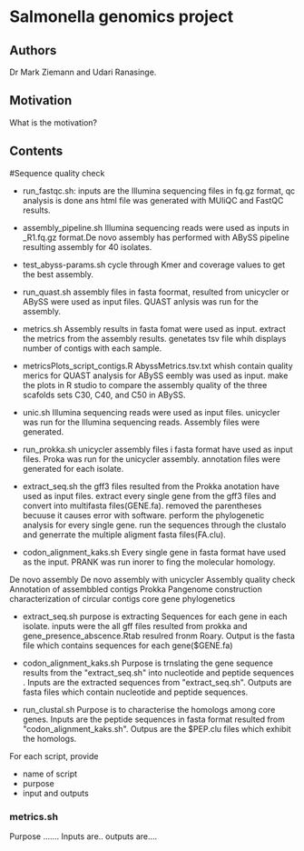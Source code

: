 # Salmonella genomics project
## Authors
Dr Mark Ziemann and 
Udari Ranasinge.
## Motivation
What is the motivation?
## Contents
#Sequence quality check
* run_fastqc.sh:
inputs are the Illumina sequencing files in fq.gz format, qc analysis is done ans html file was generated with MUliQC and FastQC results. 
* assembly_pipeline.sh
Illumina sequencing reads were used as inputs in _R1.fq.gz format.De novo assembly has performed with ABySS pipeline resulting assembly for 40 isolates.
* test_abyss-params.sh
cycle through Kmer and coverage values to get the best assembly.
* run_quast.sh
assembly files in fasta foormat, resulted from unicycler or ABySS were used as input files.
QUAST anlysis was run for the assembly.

* metrics.sh
Assembly results in fasta fomat were used as input.
extract the metrics from the assembly results.
genetates tsv file whih displays number of contigs with each sample.

* metricsPlots_script_contigs.R
AbyssMetrics.tsv.txt whish contain quality merics for QUAST analysis for ABySS eembly was used as input.
make the plots in R studio to compare the assembly quality of the three scafolds sets C30, C40, and C50 in ABySS. 

* unic.sh
Illumina sequencing reads were used as input files.
unicycler was run for the Illumina sequencing reads.
Assembly files were generated.

* run_prokka.sh
unicycler assembly files i fasta format have used as input files.
Proka was run for the unicycler assembly.
annotation files were generated for each isolate.

* extract_seq.sh
the gff3 files resulted from the Prokka anotation have used as input files.
extract every single gene from the gff3 files and convert into multifasta files(GENE.fa).
removed the parentheses becuuse it causes error with software.
perform the phylogenetic analysis for every single gene.
run the sequences through the clustalo and generrate the multiple aligment fasta files(FA.clu).

* codon_alignment_kaks.sh
Every single gene in fasta format have used as the input.
PRANK was run inorer to fing the molecular homology.


De novo assembly
De novo assembly with unicycler
Assembly quality check
Annotation of assembbled contigs
Prokka
Pangenome construction
characterization of circular contigs
core gene phylogenetics

* extract_seq.sh
purpose is extracting Sequences for each gene in each isolate.
inputs were the all gff files resulted from prokka and gene_presence_abscence.Rtab resulred fronm Roary.
Output is the fasta file which contains sequences for each gene($GENE.fa) 

* codon_alignment_kaks.sh
Purpose is trnslating the gene sequence results from the "extract_seq.sh" into nucleotide and peptide sequences  .
Inputs are the extracted sequences from "extract_seq.sh".
Outputs are fasta files which contain nucleotide and peptide sequences.

* run_clustal.sh
Purpose is to characterise the homologs among core genes.
Inputs are the peptide sequences in fasta format resulted from "codon_alignment_kaks.sh".
Outpus are the $PEP.clu files which exhibit the homologs.



For each script, provide
* name of script
* purpose
* input and outputs 
### metrics.sh
Purpose .......
Inputs are..
outputs are....
